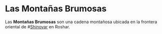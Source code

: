 # Las Montañas Brumosas

Las **Montañas Brumosas** son una cadena montañosa ubicada en la frontera oriental de #[Shinovar](locations/shinovar) en Roshar.
